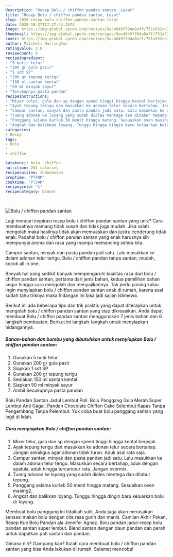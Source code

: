 ```yaml
---
description: "Resep Bolu / chiffon pandan santan, Lezat"
title: "Resep Bolu / chiffon pandan santan, Lezat"
slug: 2020-resep-bolu-chiffon-pandan-santan-lezat
date: 2020-10-27T17:27:44.257Z
image: https://img-global.cpcdn.com/recipes/9ac4049f394a8aff/751x532cq70/bolu-chiffon-pandan-santan-foto-resep-utama.jpg
thumbnail: https://img-global.cpcdn.com/recipes/9ac4049f394a8aff/751x532cq70/bolu-chiffon-pandan-santan-foto-resep-utama.jpg
cover: https://img-global.cpcdn.com/recipes/9ac4049f394a8aff/751x532cq70/bolu-chiffon-pandan-santan-foto-resep-utama.jpg
author: Mitchell Harrington
ratingvalue: 3.8
reviewcount: 6
recipeingredient:
- "5 butir telur"
- "200 gr gula pasir"
- "1 sdt SP"
- "200 gr tepung terigu"
- "150 ml santan kental"
- "50 ml minyak sayur"
- "Secukupnya pasta pandan"
recipeinstructions:
- "Mixer telur, gula dan sp dengan speed tinggi hingga kental berjejak."
- "Ayak tepung terigu dan masukkan ke adonan telur secara bertahap. Jangan sekaligus agar adonan tidak turun. Aduk asal rata saja."
- "Campur santan, minyak dan pasta pandan jadi satu. Lalu masukkan ke dalam adonan telur terigu. Masukkan secara bertahap, aduk dengan spatula, aduk hingga tercampur rata. Jangan overmix."
- "Tuang adonan ke loyang yang sudah dioles mentega dan ditabur tepung."
- "Panggang selama kurleb 50 menit hingga matang. Sesuaikan oven masing2."
- "Angkat dan balikkan loyang. Tunggu hingga dingin baru keluarkan bolu dr loyang."
categories:
- Resep
tags:
- bolu
- 
- chiffon

katakunci: bolu  chiffon 
nutrition: 261 calories
recipecuisine: Indonesian
preptime: "PT40M"
cooktime: "PT34M"
recipeyield: "1"
recipecategory: Dinner

---
```



![Bolu / chiffon pandan santan](https://img-global.cpcdn.com/recipes/9ac4049f394a8aff/751x532cq70/bolu-chiffon-pandan-santan-foto-resep-utama.jpg)

Lagi mencari inspirasi resep bolu / chiffon pandan santan yang unik? Cara membuatnya memang tidak susah dan tidak juga mudah. Jika salah mengolah maka hasilnya tidak akan memuaskan dan justru cenderung tidak enak. Padahal bolu / chiffon pandan santan yang enak harusnya sih mempunyai aroma dan rasa yang mampu memancing selera kita.

Campur santan, minyak dan pasta pandan jadi satu. Lalu masukkan ke dalam adonan telur terigu. Bolu / chiffon pandan tanpa santan, mudah, kocok all in one.

Banyak hal yang sedikit banyak mempengaruhi kualitas rasa dari bolu / chiffon pandan santan, pertama dari jenis bahan, kedua pemilihan bahan segar hingga cara mengolah dan menyajikannya. Tak perlu pusing kalau ingin menyiapkan bolu / chiffon pandan santan enak di rumah, karena asal sudah tahu triknya maka hidangan ini bisa jadi sajian istimewa.


Berikut ini ada beberapa tips dan trik praktis yang dapat diterapkan untuk mengolah bolu / chiffon pandan santan yang siap dikreasikan. Anda dapat membuat Bolu / chiffon pandan santan menggunakan 7 jenis bahan dan 6 langkah pembuatan. Berikut ini langkah-langkah untuk menyiapkan hidangannya.

<!--inarticleads1-->

##### Bahan-bahan dan bumbu yang dibutuhkan untuk menyiapkan Bolu / chiffon pandan santan:

1. Gunakan 5 butir telur
1. Gunakan 200 gr gula pasir
1. Siapkan 1 sdt SP
1. Gunakan 200 gr tepung terigu
1. Sediakan 150 ml santan kental
1. Siapkan 50 ml minyak sayur
1. Ambil Secukupnya pasta pandan


Bolu Pandan Santan Jadul Lembut Poll. Bolu Panggang Gula Merah Super Lembut Anti Gagal. Pandan Chocolate Chiffon Cake Selembut Kapas Tanpa Pengembang Tanpa Pelembut. Yuk coba buat bolu panggang santan yang legit di lidah. 

<!--inarticleads2-->

##### Cara menyiapkan Bolu / chiffon pandan santan:

1. Mixer telur, gula dan sp dengan speed tinggi hingga kental berjejak.
1. Ayak tepung terigu dan masukkan ke adonan telur secara bertahap. Jangan sekaligus agar adonan tidak turun. Aduk asal rata saja.
1. Campur santan, minyak dan pasta pandan jadi satu. Lalu masukkan ke dalam adonan telur terigu. Masukkan secara bertahap, aduk dengan spatula, aduk hingga tercampur rata. Jangan overmix.
1. Tuang adonan ke loyang yang sudah dioles mentega dan ditabur tepung.
1. Panggang selama kurleb 50 menit hingga matang. Sesuaikan oven masing2.
1. Angkat dan balikkan loyang. Tunggu hingga dingin baru keluarkan bolu dr loyang.


Membuat bolu panggang ini tidaklah sulit. Anda juga akan merasakan sensasi makan bolu dengan cita rasa gurih dan manis. Camilan Akhir Pekan, Resep Kue Bolu Pandan ala Jennifer Agnez. Bolu pandan jadul-resep bolu pandan santan super lembut. Blend santan dengan daun pandan dan perah untuk dapatkan pati santan dan pandan. 

Gimana nih? Gampang kan? Itulah cara membuat bolu / chiffon pandan santan yang bisa Anda lakukan di rumah. Selamat mencoba!

